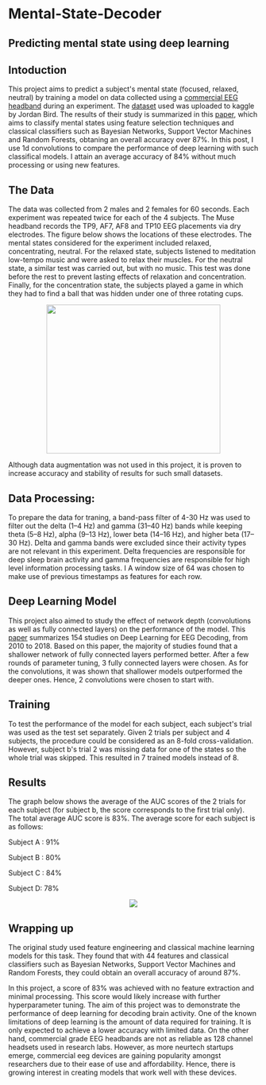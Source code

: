 # Mental-State-Decoder
## Predicting mental state using deep learning
 
## Intoduction

This project aims to predict a subject's mental state (focused, relaxed, neutral) by training a model on data collected using a [commercial EEG headband](https://choosemuse.com/shop/) during an experiment. The [dataset](https://www.kaggle.com/birdy654/eeg-brainwave-dataset-mental-state) used was uploaded to kaggle by Jordan Bird. The results of their study is summarized in this [paper](https://ieeexplore.ieee.org/abstract/document/8710576), which aims to classify mental states using feature selection techniques and classical classifiers such as Bayesian Networks, Support Vector Machines and Random Forests, obtaning an overall accuracy over 87%. In this post, I use 1d convolutions to compare the performance of deep learning with such classifical models. I attain an average accuracy of 84% without much processing or using new features.

## The Data

The data was collected from 2 males and 2 females for 60 seconds. Each experiment was repeated twice for each of the 4 subjects. The Muse headband records the TP9, AF7, AF8 and TP10 EEG placements via dry electrodes. The figure below shows the locations of these electrodes. The mental states considered for the experiment included relaxed, concentrating, neutral. For the relaxed state, subjects listened to meditation low-tempo music and were asked to relax their muscles. For the neutral state, a similar test was carried out, but with no music. This test was done before the rest to prevent lasting effects of relaxation and concentration. Finally, for the concentration state, the subjects played a game in which they had to find a ball that was hidden under one of three rotating cups. 

<p align="center">
  <img src="https://github.com/Atlaskz/Mental-State-Predictor/blob/main/muse%20electrodes.png" width="350" height="300">
</p>

Although data augmentation was not used in this project, it is proven to increase accuracy and stability of results for such small datasets.

## Data Processing:

To prepare the data for traning, a band-pass filter of 4-30 Hz was used to filter out the delta (1–4 Hz) and gamma (31–40 Hz) bands while keeping theta (5–8 Hz), alpha (9–13 Hz), lower beta (14–16 Hz), and higher beta (17–30 Hz). Delta and gamma bands were excluded since their activity types are not relevant in this experiment. Delta frequencies are responsible for deep sleep brain activity and gamma frequencies are responsible for high level information processing tasks.  I A window size of 64 was chosen to make use of previous timestamps as features for each row.  

## Deep Learning Model

This project also aimed to study the effect of network depth (convolutions as well as fully connected layers) on the performance of the model. This [paper](https://iopscience.iop.org/article/10.1088/1741-2552/ab260c) summarizes 154 studies on Deep Learning for EEG Decoding, from 2010 to 2018. Based on this paper, the majority of studies found that a shallower network of fully connected layers performed better. After a few rounds of parameter tuning, 3 fully connected layers were chosen. As for the convolutions, it was shown that shallower models outperformed the deeper ones. Hence, 2 convolutions were chosen to start with.

## Training

To test the performance of the model for each subject, each subject's trial was used as the test set separately. Given 2 trials per subject and 4 subjects, the procedure could be considered as an 8-fold cross-validation. However, subject b's trial 2 was missing data for one of the states so the whole trial was skipped. This resulted in 7 trained models instead of 8. 

## Results

The graph below shows the average of the AUC scores of the 2 trials for each subject (for subject b, the score corresponds to the first trial only). The total average AUC score is 83%. The average score for each subject is as follows:

Subject A : 91%

Subject B : 80%

Subject C : 84%

Subject D: 78%

<p align="center">
  <img src="https://github.com/Atlaskz/Mental-State-Predictor/blob/main/chart.png">
</p>

## Wrapping up

The original study used feature engineering and classical machine learning models for this task. They found that with 44 features and classical classifiers such as Bayesian Networks, Support Vector Machines and Random Forests, they could obtain an overall accuracy of around  87%. 

In this project, a score of 83% was achieved with no feature extraction and minimal processing. This score would likely increase with further hyperparameter tuning. The aim of this project was to demonstrate the performance of deep learning for decoding brain activity. One of the known limitations of deep learning is the amount of data required for training. It is only expected to achieve a lower accuracy with limited data. On the other hand, commercial grade EEG headbands are not as reliable as 128 channel headsets used in research labs. However, as more neurtech startups emerge, commercial eeg devices are gaining popularity amongst researchers due to their ease of use and affordability. Hence, there is growing interest in creating models that work well with these devices.

